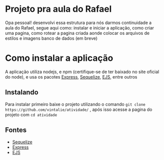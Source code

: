 # Projeto pra aula do Rafael

Opa pessoal! desenvolvi essa estrutura para nós darmos continuidade a aula do Rafael, segue aqui como:
 instalar e iniciar a aplicação,
 como criar uma pagina, 
 como rotear a pagina criada
 aonde colocar os arquivos de estilos e imagens
 banco de dados (em breve)

 # Como instalar a aplicação
 A aplicação utiliza nodejs, e npm (certifique-se de ter baixado no site oficial do node), e usa os pacotes [Express](https://expressjs.com/), [Sequelize](https://sequelize.org/), [EJS](https://ejs.co/), entre outros

 ## Instalando
 Para instalar primeiro baixe o projeto utilizando o comando ```git clone https://github.com/vintalie/atividade/``` , após isso acesse a pagina do projeto com ```cd atividade```



## Fontes

- [Sequelize](https://sequelize.org/)
- [Express](https://expressjs.com/)
- [EJS](https://ejs.co/)